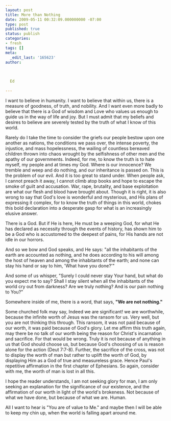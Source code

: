 ```yaml
---
layout: post
title: More than Nothing
date: 2009-05-11 00:32:09.000000000 -07:00
type: post
published: true
status: publish
categories:
- fresh
tags: []
meta:
  _edit_last: '165623'
author:
  
  
  
  Ed
  
---
```

<p>I want to believe in humanity.  I want to believe that within us, there is a measure of goodness, of truth, and nobility.  And I want even more badly to believe that there is a God of wisdom and Love who values us enough to guide us in the way of life and joy.  But I must admit that my beliefs and desires to believe are severely tested by the truth of what I know of this world.</p>
<p>Rarely do I take the time to consider the griefs our people bestow upon one another as nations, the conditions we pass over, the intense poverty, the injustice, and mass hopelessness, the wailing of countless bereaved children thrown into chaos wrought by the selfishness of other men and the apathy of our governments.  Indeed, for me, to know the truth is to hate myself, my people and at times my God.  Where is our innocence? We tremble and weep and do nothing, and our inheritance is passed on.  This is the problem of our evil.  And it is too great to stand under.  When people ask, I cannot preach it away, I cannot climb atop books and hope to escape the smoke of guilt and accusation.  War, rape, brutality, and base exploitation are what our flesh and blood have brought about.  Though it is right, it is also wrong to say that God's love is wonderful and mysterious, and His plans of expressing it complex, for to know the truth of things in this world, chokes this bold declaration into a desperate gasp for what is an increasingly elusive answer.</p>
<p>There is a God.  But if He is here, He must be a weeping God, for what He has declared as necessity through the events of history, has shown him to be a God who is accustomed to the deepest of pains, for His hands are not idle in our horrors.</p>
<p>And so we bow and God speaks, and He says:  "all the inhabitants of the earth are accounted as nothing, and he does according to his will among the host of heaven and among the inhabitants of the earth; and none can stay his hand or say to him, 'What have you done?'"</p>
<p>And some of us whisper, "Surely I could never stay Your hand, but what do you expect me to say? Shall I stay silent when all the inhabitants of the world cry out from darkness? Are we truly nothing? And is our pain nothing to You?"</p>
<p>Somewhere inside of me, there is a word, that says, <strong>"We are not nothing." </strong></p>
<p>Some churched folk may say, Indeed we are significant! we are worthwhile, because the infinite worth of Jesus was the ransom for us.  Very well, but you are not thinking this through. This ransom, it was not paid because of our worth, it was paid because of God's glory.  Let me affirm this truth again, may there be no talk of our worth being the reason for Christ's incarnation and sacrifice.  For that would be wrong.  Truly it is not because of anything in us that God should choose us, but because God's choosing of us is reason alone for the action (Deut 7:7-8).  Further, the sacrifice of the cross, was not to display the worth of man but rather to uplift the worth of God, by displaying Him as a God of true and measureless grace.  Hence Paul's repetitive affirmation in the first chapter of Ephesians.  So again, consider with me, the worth of man is lost in all this.</p>
<p>I hope the reader understands, I am not seeking glory for man, I am only seeking an explanation for the significance of our existence, and the affirmation of our worth in light of the world's brokeness. Not because of what we have done, but because of what we are. Human.</p>
<p>All I want to hear is "You are of value to Me." and maybe then I will be able to keep my chin up, when the world is falling apart around me.</p>
